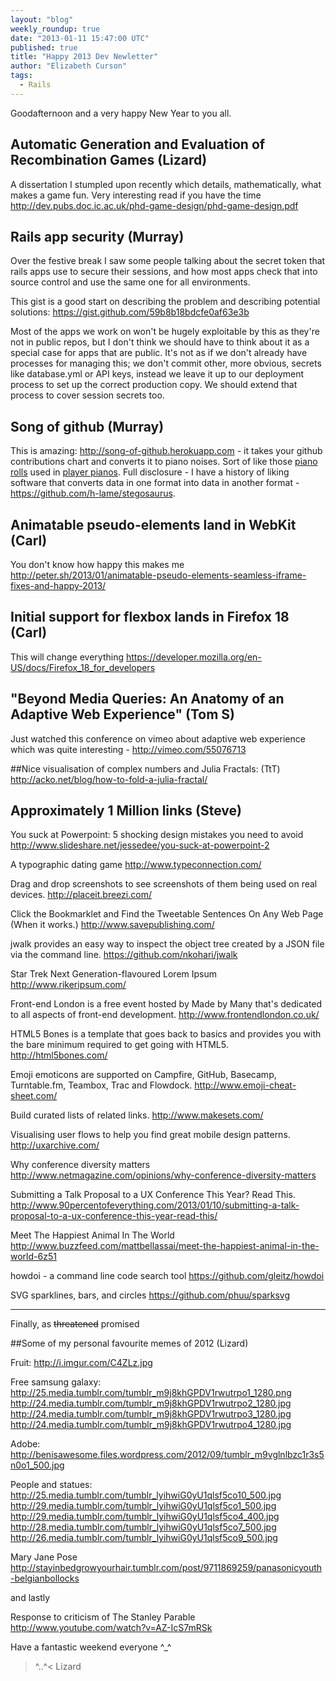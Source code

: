 ```yaml
---
layout: "blog"
weekly_roundup: true
date: "2013-01-11 15:47:00 UTC"
published: true
title: "Happy 2013 Dev Newletter"
author: "Elizabeth Curson"
tags:
  - Rails
---
```


Goodafternoon and a very happy New Year to you all.


## Automatic Generation and Evaluation of Recombination Games (Lizard)
A dissertation I stumpled upon recently which details, mathematically, what makes a game fun. Very interesting read if you have the time
http://dev.pubs.doc.ic.ac.uk/phd-game-design/phd-game-design.pdf


## Rails app security (Murray)
Over the festive break I saw some people talking about the secret token that rails apps use to secure their sessions, and how most apps check that into source control and use the same one for all environments.

This gist is a good start on describing the problem and describing potential solutions: https://gist.github.com/59b8b18bdcfe0af63e3b

Most of the apps we work on won't be hugely exploitable by this as they're not in public repos, but I don't think we should have to think about it as a special case for apps that are public.  It's not as if we don't already have processes for managing this; we don't commit other, more obvious, secrets like database.yml or API keys, instead we leave it up to our deployment process to set up the correct production copy.  We should extend that process to cover session secrets too.


## Song of github (Murray)

This is amazing: http://song-of-github.herokuapp.com - it takes your github contributions chart and converts it to piano noises.  Sort of like those [piano rolls](http://en.wikipedia.org/wiki/Piano_rolls) used in [player pianos](http://en.wikipedia.org/wiki/Player_piano).  Full disclosure - I have a history of liking software that converts data in one format into data in another format - https://github.com/h-lame/stegosaurus.


## Animatable pseudo-elements land in WebKit (Carl)
You don't know how happy this makes me
http://peter.sh/2013/01/animatable-pseudo-elements-seamless-iframe-fixes-and-happy-2013/


## Initial support for flexbox lands in Firefox 18 (Carl)
This will change everything
https://developer.mozilla.org/en-US/docs/Firefox_18_for_developers


## "Beyond Media Queries: An Anatomy of an Adaptive Web Experience" (Tom S)
Just watched this conference on vimeo about adaptive web experience which was quite interesting - http://vimeo.com/55076713

##Nice visualisation of complex numbers and Julia Fractals: (TtT)
http://acko.net/blog/how-to-fold-a-julia-fractal/

## Approximately 1 Million links (Steve)

You suck at Powerpoint: 5 shocking design mistakes you need to avoid
http://www.slideshare.net/jessedee/you-suck-at-powerpoint-2

A typographic dating game
http://www.typeconnection.com/

Drag and drop screenshots to see screenshots of them being used on real devices.
http://placeit.breezi.com/

Click the Bookmarklet and Find the Tweetable Sentences On Any Web Page (When it works.)
http://www.savepublishing.com/

jwalk provides an easy way to inspect the object tree created by a JSON file via the command line.
https://github.com/nkohari/jwalk

Star Trek Next Generation-flavoured Lorem Ipsum
http://www.rikeripsum.com/

Front-end London is a free event hosted by Made by Many that's dedicated to all aspects of front-end development.
http://www.frontendlondon.co.uk/

HTML5 Bones is a template that goes back to basics and provides you with the bare minimum required to get going with HTML5.
http://html5bones.com/

Emoji emoticons are supported on Campfire, GitHub, Basecamp, Turntable.fm, Teambox, Trac and Flowdock.
http://www.emoji-cheat-sheet.com/

Build curated lists of related links.
http://www.makesets.com/

Visualising user flows to help you find great mobile design patterns.
http://uxarchive.com/

Why conference diversity matters
http://www.netmagazine.com/opinions/why-conference-diversity-matters

Submitting a Talk Proposal to a UX Conference This Year? Read This.
http://www.90percentofeverything.com/2013/01/10/submitting-a-talk-proposal-to-a-ux-conference-this-year-read-this/

Meet The Happiest Animal In The World
http://www.buzzfeed.com/mattbellassai/meet-the-happiest-animal-in-the-world-6z51

howdoi - a command line code search tool
https://github.com/gleitz/howdoi

SVG sparklines, bars, and circles
https://github.com/phuu/sparksvg

---

Finally, as <s>threatened</s> promised

##Some of my personal favourite memes of 2012 (Lizard)

Fruit:
http://i.imgur.com/C4ZLz.jpg

Free samsung galaxy:
http://25.media.tumblr.com/tumblr_m9j8khGPDV1rwutrpo1_1280.png
http://24.media.tumblr.com/tumblr_m9j8khGPDV1rwutrpo2_1280.jpg
http://24.media.tumblr.com/tumblr_m9j8khGPDV1rwutrpo3_1280.jpg
http://24.media.tumblr.com/tumblr_m9j8khGPDV1rwutrpo4_1280.jpg

Adobe:
http://benisawesome.files.wordpress.com/2012/09/tumblr_m9vglnlbzc1r3s5n0o1_500.jpg

People and statues:
http://25.media.tumblr.com/tumblr_lyihwiG0yU1qlsf5co10_500.jpg
http://29.media.tumblr.com/tumblr_lyihwiG0yU1qlsf5co1_500.jpg
http://29.media.tumblr.com/tumblr_lyihwiG0yU1qlsf5co4_400.jpg
http://28.media.tumblr.com/tumblr_lyihwiG0yU1qlsf5co7_500.jpg
http://26.media.tumblr.com/tumblr_lyihwiG0yU1qlsf5co9_500.jpg

Mary Jane Pose
http://stayinbedgrowyourhair.tumblr.com/post/9711869259/panasonicyouth-belgianbollocks

and lastly

Response to criticism of The Stanley Parable
http://www.youtube.com/watch?v=AZ-IcS7mRSk


Have a fantastic weekend everyone ^_^


>^..^< Lizard
